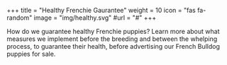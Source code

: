 +++
title = "Healthy Frenchie Gaurantee"
weight = 10
icon = "fas fa-random"
image = "img/healthy.svg"
#url = "#"
+++

How do we guarantee healthy Frenchie puppies? Learn more about what measures we implement before the breeding and between the whelping process, to guarantee their health, before advertising our French Bulldog puppies for sale.
